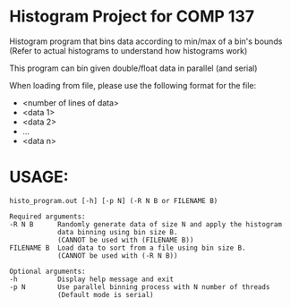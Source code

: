 # Histogram Project for COMP 137

Histogram program that bins data according to min/max of a bin's bounds
(Refer to actual histograms to understand how histograms work)
 
This program can bin given double/float data in parallel (and serial)
 
When loading from file, please use the following format for the file:
* \<number of lines of data\>
* \<data 1\>
* \<data 2\>
* ...
* \<data n\>

# USAGE:
```
histo_program.out [-h] [-p N] (-R N B or FILENAME B)

Required arguments:
-R N B		Randomly generate data of size N and apply the histogram 
			data binning using bin size B.
			(CANNOT be used with (FILENAME B))
FILENAME B	Load data to sort from a file using bin size B.
			(CANNOT be used with (-R N B))

Optional arguments:
-h			Display help message and exit
-p N		Use parallel binning process with N number of threads
			(Default mode is serial)
```
